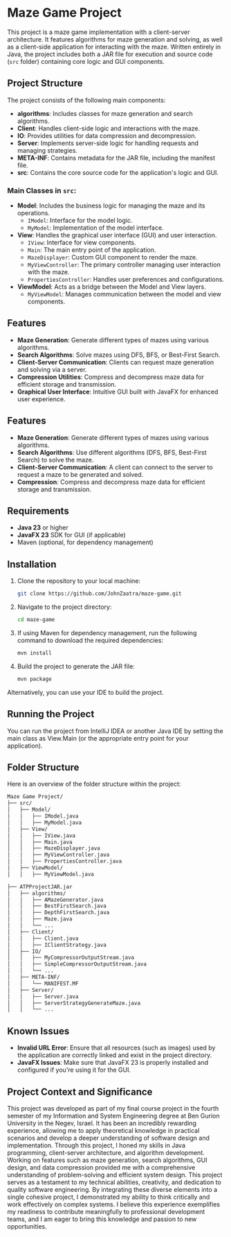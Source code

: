 # Maze Game Project

This project is a maze game implementation with a client-server architecture. It features algorithms for maze generation and solving, as well as a client-side application for interacting with the maze. Written entirely in Java, the project includes both a JAR file for execution and source code (`src` folder) containing core logic and GUI components.

## Project Structure

The project consists of the following main components:

- **algorithms**: Includes classes for maze generation and search algorithms.
- **Client**: Handles client-side logic and interactions with the maze.
- **IO**: Provides utilities for data compression and decompression.
- **Server**: Implements server-side logic for handling requests and managing strategies.
- **META-INF**: Contains metadata for the JAR file, including the manifest file.
- **src**: Contains the core source code for the application's logic and GUI.

### Main Classes in `src`:
- **Model**: Includes the business logic for managing the maze and its operations.
  - `IModel`: Interface for the model logic.
  - `MyModel`: Implementation of the model interface.
- **View**: Handles the graphical user interface (GUI) and user interaction.
  - `IView`: Interface for view components.
  - `Main`: The main entry point of the application.
  - `MazeDisplayer`: Custom GUI component to render the maze.
  - `MyViewController`: The primary controller managing user interaction with the maze.
  - `PropertiesController`: Handles user preferences and configurations.
- **ViewModel**: Acts as a bridge between the Model and View layers.
  - `MyViewModel`: Manages communication between the model and view components.

## Features

- **Maze Generation**: Generate different types of mazes using various algorithms.
- **Search Algorithms**: Solve mazes using DFS, BFS, or Best-First Search.
- **Client-Server Communication**: Clients can request maze generation and solving via a server.
- **Compression Utilities**: Compress and decompress maze data for efficient storage and transmission.
- **Graphical User Interface**: Intuitive GUI built with JavaFX for enhanced user experience.

## Features

- **Maze Generation**: Generate different types of mazes using various algorithms.
- **Search Algorithms**: Use different algorithms (DFS, BFS, Best-First Search) to solve the maze.
- **Client-Server Communication**: A client can connect to the server to request a maze to be generated and solved.
- **Compression**: Compress and decompress maze data for efficient storage and transmission.

## Requirements

- **Java 23** or higher
- **JavaFX 23** SDK for GUI (if applicable)
- Maven (optional, for dependency management)

## Installation

1. Clone the repository to your local machine:

   ```bash
   git clone https://github.com/JohnZaatra/maze-game.git
   ```

2. Navigate to the project directory:

   ```bash
   cd maze-game
   ```

3. If using Maven for dependency management, run the following command to download the required dependencies:

   ```bash
   mvn install
   ```

4. Build the project to generate the JAR file:

   ```bash
   mvn package
   ```

Alternatively, you can use your IDE to build the project.

## Running the Project

You can run the project from IntelliJ IDEA or another Java IDE by setting the main class as View.Main (or the appropriate entry point for your application).

## Folder Structure

Here is an overview of the folder structure within the project:

   ``` bash
   Maze Game Project/
   ├── src/
   │   ├── Model/
   │   │   ├── IModel.java
   │   │   ├── MyModel.java
   │   ├── View/
   │   │   ├── IView.java
   │   │   ├── Main.java
   │   │   ├── MazeDisplayer.java
   │   │   ├── MyViewController.java
   │   │   ├── PropertiesController.java
   │   ├── ViewModel/
   │   │   ├── MyViewModel.java

   ├── ATPProjectJAR.jar
   │   ├── algorithms/
   │   │   ├── AMazeGenerator.java
   │   │   ├── BestFirstSearch.java
   │   │   ├── DepthFirstSearch.java
   │   │   ├── Maze.java
   │   │   └── ...
   │   ├── Client/
   │   │   ├── Client.java
   │   │   ├── IClientStrategy.java
   │   ├── IO/
   │   │   ├── MyCompressorOutputStream.java
   │   │   ├── SimpleCompressorOutputStream.java
   │   │   └── ...
   │   ├── META-INF/
   │   │   └── MANIFEST.MF
   │   ├── Server/
   │   │   ├── Server.java
   │   │   ├── ServerStrategyGenerateMaze.java
   │   │   └── ...
   ```

## Known Issues

- **Invalid URL Error**: Ensure that all resources (such as images) used by the application are correctly linked and exist in the project directory.
- **JavaFX Issues**: Make sure that JavaFX 23 is properly installed and configured if you're using it for the GUI.

## Project Context and Significance

This project was developed as part of my final course project in the fourth semester of my Information and System Engineering degree at Ben Gurion University in the Negev, Israel. It has been an incredibly rewarding experience, allowing me to apply theoretical knowledge in practical scenarios and develop a deeper understanding of software design and implementation.
Through this project, I honed my skills in Java programming, client-server architecture, and algorithm development. Working on features such as maze generation, search algorithms, GUI design, and data compression provided me with a comprehensive understanding of problem-solving and efficient system design.
This project serves as a testament to my technical abilities, creativity, and dedication to quality software engineering. By integrating these diverse elements into a single cohesive project, I demonstrated my ability to think critically and work effectively on complex systems. I believe this experience exemplifies my readiness to contribute meaningfully to professional development teams, and I am eager to bring this knowledge and passion to new opportunities.
